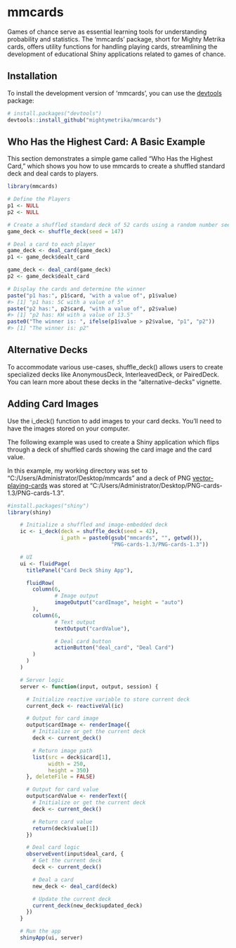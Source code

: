 
<!-- README.md is generated from README.Rmd. Please edit that file -->

# mmcards

Games of chance serve as essential learning tools for understanding
probability and statistics. The ‘mmcards’ package, short for Mighty
Metrika cards, offers utility functions for handling playing cards,
streamlining the development of educational Shiny applications related
to games of chance.

## Installation

To install the development version of ‘mmcards’, you can use the
[devtools](https://devtools.r-lib.org/) package:

``` r
# install.packages("devtools")
devtools::install_github("mightymetrika/mmcards")
```

## Who Has the Highest Card: A Basic Example

This section demonstrates a simple game called “Who Has the Highest
Card,” which shows you how to use mmcards to create a shuffled standard
deck and deal cards to players.

``` r
library(mmcards)

# Define the Players
p1 <- NULL
p2 <- NULL

# Create a shuffled standard deck of 52 cards using a random number seed for reproducibility
game_deck <- shuffle_deck(seed = 147)

# Deal a card to each player
game_deck <- deal_card(game_deck)
p1 <- game_deck$dealt_card

game_deck <- deal_card(game_deck)
p2 <- game_deck$dealt_card

# Display the cards and determine the winner
paste("p1 has:", p1$card, "with a value of", p1$value)
#> [1] "p1 has: 5C with a value of 5"
paste("p2 has:", p2$card, "with a value of", p2$value)
#> [1] "p2 has: KH with a value of 13.5"
paste0("The winner is: ", ifelse(p1$value > p2$value, "p1", "p2"))
#> [1] "The winner is: p2"
```

## Alternative Decks

To accommodate various use-cases, shuffle_deck() allows users to create
specialized decks like AnonymousDeck, InterleavedDeck, or PairedDeck.
You can learn more about these decks in the “alternative-decks”
vignette.

## Adding Card Images

Use the i_deck() function to add images to your card decks. You’ll need
to have the images stored on your computer.

The following example was used to create a Shiny application which flips
through a deck of shuffled cards showing the card image and the card
value.

In this example, my working directory was set to
“C:/Users/Administrator/Desktop/mmcards” and a deck of PNG
[vector-playing-cards](https://code.google.com/archive/p/vector-playing-cards/downloads)
was stored at
“C:/Users/Administrator/Desktop/PNG-cards-1.3/PNG-cards-1.3”.

``` r
#install.packages("shiny")
library(shiny)

    # Initialize a shuffled and image-embedded deck
    ic <- i_deck(deck = shuffle_deck(seed = 42),
                 i_path = paste0(gsub("mmcards", "", getwd()),
                                 "PNG-cards-1.3/PNG-cards-1.3"))

    # UI
    ui <- fluidPage(
      titlePanel("Card Deck Shiny App"),

      fluidRow(
        column(6,
               # Image output
               imageOutput("cardImage", height = "auto")
        ),
        column(6,
               # Text output
               textOutput("cardValue"),

               # Deal card button
               actionButton("deal_card", "Deal Card")
        )
      )
    )

    # Server logic
    server <- function(input, output, session) {

      # Initialize reactive variable to store current deck
      current_deck <- reactiveVal(ic)

      # Output for card image
      output$cardImage <- renderImage({
        # Initialize or get the current deck
        deck <- current_deck()

        # Return image path
        list(src = deck$icard[1],
             width = 250,
             height = 350)
      }, deleteFile = FALSE)

      # Output for card value
      output$cardValue <- renderText({
        # Initialize or get the current deck
        deck <- current_deck()

        # Return card value
        return(deck$value[1])
      })

      # Deal card logic
      observeEvent(input$deal_card, {
        # Get the current deck
        deck <- current_deck()

        # Deal a card
        new_deck <- deal_card(deck)

        # Update the current deck
        current_deck(new_deck$updated_deck)
      })
    }

    # Run the app
    shinyApp(ui, server)
```
